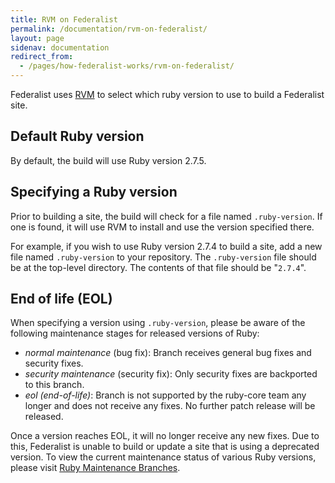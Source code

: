 ```yaml
---
title: RVM on Federalist
permalink: /documentation/rvm-on-federalist/
layout: page
sidenav: documentation
redirect_from:
  - /pages/how-federalist-works/rvm-on-federalist/
---
```


Federalist uses [RVM](https://rvm.io/) to select which ruby version to use to build a Federalist site.

## Default Ruby version

By default, the build will use Ruby version 2.7.5.

## Specifying a Ruby version

Prior to building a site, the build will check for a file named `.ruby-version`. If one is found, it will use RVM to install and use the version specified there.

For example, if you wish to use Ruby version 2.7.4 to build a site, add a new file named `.ruby-version` to your repository. The `.ruby-version` file should be at the top-level directory. The contents of that file should be "`2.7.4`".

## End of life (EOL)

When specifying a version using `.ruby-version`, please be aware of the following maintenance stages for released versions of Ruby:

- _normal maintenance_ (bug fix): Branch receives general bug fixes and security fixes.
- _security maintenance_ (security fix): Only security fixes are backported to this branch.
- _eol (end-of-life)_: Branch is not supported by the ruby-core team any longer and does not receive any fixes. No further patch release will be released.

Once a version reaches EOL, it will no longer receive any new fixes. Due to this, Federalist is unable to build or update a site that is using a deprecated version. To view the current maintenance status of various Ruby versions, please visit [Ruby Maintenance Branches](https://www.ruby-lang.org/en/downloads/branches/).
